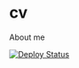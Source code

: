 # cv
About me

[![Deploy Status](https://api.netlify.com/api/v1/badges/9e78ba0a-176a-4721-af02-6790f09a66b6/deploy-status)](https://app.netlify.com/sites/boring-yonath-090f37/deploys)
